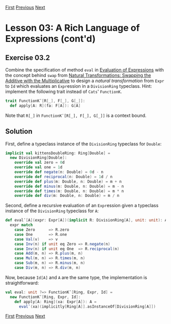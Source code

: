 [First](https://github.com/sjbiaga/kittens/blob/main/expr-01-trait/README.md) [Previous](https://github.com/sjbiaga/kittens/blob/main/expr-CoflatMap/README.md) [Next](https://github.com/sjbiaga/kittens/blob/main/queens-3-trampoline/README.md)

Lesson 03: A Rich Language of Expressions (cont'd)
==================================================

Exercise 03.2
-------------

Combine the specification of method `eval` in
[Evaluation of Expressions](https://github.com/sjbiaga/kittens/blob/main/expr-02-eval/README.md#evaluation-of-expressions)
with the concept behind `swap` from
[Natural Transformations: Swapping the Additive with the Multiplicative](https://github.com/sjbiaga/kittens/blob/main/expr-03-swap/README.md#natural-transformations-swapping-the-additive-with-the-multiplicative)
to design a _natural transformation_ from `Expr` to `Id` which evaluates an `Expr`ession in a `DivisionRing` typeclass.
Hint: implement the following trait instead of `Cats`' `FunctionK`.

```Scala
trait FunctionKʹ[R[_], F[_], G[_]]:
  def apply[A: R](fa: F[A]): G[A]
```

Note that `R[_]` in `FunctionKʹ[R[_], F[_], G[_]]` is a context bound.

Solution
--------

First, define a typeclass instance of the `DivisionRing` typeclass for `Double`:

```Scala
implicit val kittensDoubleRing: Ring[Double] =
  new DivisionRing[Double]:
    override val zero = 0d
    override val one = 1d
    override def negate(n: Double) = 0d - n
    override def reciprocal(n: Double) = 1d / n
    override def plus(m: Double, n: Double) = m + n
    override def minus(m: Double, n: Double) = m - n
    override def times(m: Double, n: Double) = m * n
    override def div(m: Double, n: Double) = m / n
```

Second, define a recursive evaluation of an `Expr`ession given a typeclass instance of the `DivisionRing` typeclass for `A`:

```Scala
def evalʹ[A](expr: Expr[A])(implicit R: DivisionRing[A], unit: unit): A =
  expr match
    case Zero      => R.zero
    case One       => R.one
    case Val(v)    => v
    case Inv(n) if unit eq Zero => R.negate(n)
    case Inv(n) if unit eq One  => R.reciprocal(n)
    case Add(m, n) => R.plus(m, n)
    case Mul(m, n) => R.times(m, n)
    case Sub(m, n) => R.minus(m, n)
    case Div(m, n) => R.div(m, n)
```

Now, because `Id[A]` and `A` are the same type, the implementation is straightforward:

```Scala
val eval: unit ?=> FunctionKʹ[Ring, Expr, Id] =
  new FunctionKʹ[Ring, Expr, Id]:
    def apply[A: Ring](xa: Expr[A]): A =
      evalʹ(xa)(implicitly[Ring[A]].asInstanceOf[DivisionRing[A]])
```

[First](https://github.com/sjbiaga/kittens/blob/main/expr-01-trait/README.md) [Previous](https://github.com/sjbiaga/kittens/blob/main/expr-CoflatMap/README.md) [Next](https://github.com/sjbiaga/kittens/blob/main/queens-3-trampoline/README.md)
